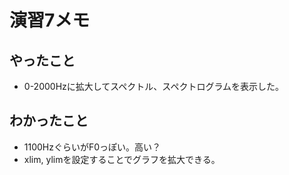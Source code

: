 # 演習7メモ
## やったこと
- 0-2000Hzに拡大してスペクトル、スペクトログラムを表示した。

## わかったこと
- 1100HzぐらいがF0っぽい。高い？
- xlim, ylimを設定することでグラフを拡大できる。